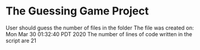 # The Guessing Game Project
User should guess the number of files in the folder
The file was created on:  Mon Mar 30 01:32:40 PDT 2020
The number of lines of code written in the script are 
21
